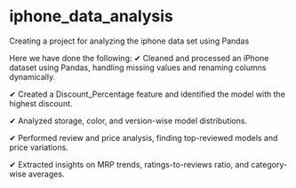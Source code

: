 # iphone_data_analysis
Creating a project for analyzing the iphone data set using Pandas

Here we have done the following:
✔ Cleaned and processed an iPhone dataset using Pandas, handling missing values and renaming columns dynamically.

✔ Created a Discount_Percentage feature and identified the model with the highest discount.

✔ Analyzed storage, color, and version-wise model distributions.

✔ Performed review and price analysis, finding top-reviewed models and price variations.

✔ Extracted insights on MRP trends, ratings-to-reviews ratio, and category-wise averages.
